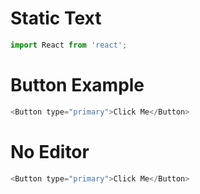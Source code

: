 # Static Text

```js static
import React from 'react';

```

# Button Example

```js
<Button type="primary">Click Me</Button>

```

# No Editor

```js noeditor
<Button type="primary">Click Me</Button>

```